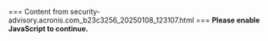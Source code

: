=== Content from security-advisory.acronis.com_b23c3256_20250108_123107.html ===
**Please enable JavaScript to continue.**
